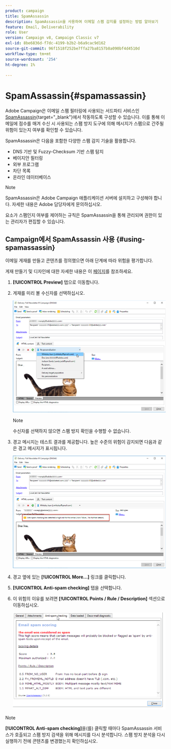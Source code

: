```yaml
---
product: campaign
title: SpamAssassin
description: SpamAssassin을 사용하여 이메일 스팸 감지를 설정하는 방법 알아보기
feature: Email, Deliverability
role: User
version: Campaign v8, Campaign Classic v7
exl-id: 8be6836d-f7dc-4199-b2b2-b6a9cac9d162
source-git-commit: 96f1518f252be7ffa27ba8157b8a090bf4d4510d
workflow-type: tm+mt
source-wordcount: '254'
ht-degree: 1%

---
```


# SpamAssassin{#spamassassin}

Adobe Campaign은 이메일 스팸 필터링에 사용되는 서드파티 서비스인 [SpamAssassin](https://spamassassin.apache.org){target="_blank"}에서 작동하도록 구성할 수 있습니다. 이를 통해 이메일에 점수를 매겨 수신 시 사용되는 스팸 방지 도구에 의해 메시지가 스팸으로 간주될 위험이 있는지 여부를 확인할 수 있습니다.

SpamAssassin은 다음을 포함한 다양한 스팸 감지 기술을 활용합니다.

* DNS 기반 및 Fuzzy-Checksum 기반 스팸 탐지
* 베이지안 필터링
* 외부 프로그램
* 차단 목록
* 온라인 데이터베이스

>[!NOTE]
>
>SpamAssassin은 Adobe Campaign 애플리케이션 서버에 설치하고 구성해야 합니다. 자세한 내용은 Adobe 담당자에게 문의하십시오.
>
>요소가 스팸인지 여부를 제어하는 규칙은 SpamAssassin을 통해 관리되며 권한이 있는 관리자가 편집할 수 있습니다.

## Campaign에서 SpamAssassin 사용 {#using-spamassassin}

이메일 게재를 만들고 콘텐츠를 정의했으면 아래 단계에 따라 위험을 평가합니다.

게재 만들기 및 디자인에 대한 자세한 내용은 이 [페이지](defining-the-email-content.md)를 참조하세요.


1. **[!UICONTROL Preview]** 탭으로 이동합니다.
1. 게재를 미리 볼 수신자를 선택하십시오.

   ![](assets/s_tn_del_preview_spamassassin_recipient.png)

   >[!NOTE]
   >
   >수신자를 선택하지 않으면 스팸 방지 확인을 수행할 수 없습니다.

1. 경고 메시지는 테스트 결과를 제공합니다. 높은 수준의 위험이 감지되면 다음과 같은 경고 메시지가 표시됩니다.

   ![](assets/s_tn_del_preview_spamassassin_ko.png)

1. 경고 옆에 있는 **[!UICONTROL More...]** 링크를 클릭합니다.
1. **[!UICONTROL Anti-spam checking]** 탭을 선택합니다. 
1. 이 위험의 이유를 보려면 **[!UICONTROL Points / Rule / Description]** 섹션으로 이동하십시오.

   ![](assets/s_tn_del_msg_spamassassin_ko.png)

>[!NOTE]
>
>**[!UICONTROL Anti-spam checking]**&#x200B;을(를) 클릭할 때마다 SpamAssassin 서비스가 호출되고 스팸 방지 검색을 위해 메시지를 다시 분석합니다. 스팸 방지 분석을 다시 실행하기 전에 콘텐츠를 변경했는지 확인하십시오.
